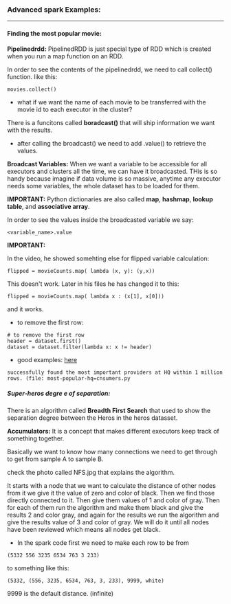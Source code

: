 ### Advanced spark Examples:
---

#### Finding the most popular movie:

__Pipelinedrdd:__ PipelinedRDD is just special type of RDD which is created when you run a map function on an RDD.

In order to see the contents of the pipelinedrdd, we need to call collect() function. like this:
```
movies.collect()
```
- what if we want the name of each movie to be transferred with the movie id to each executor in the cluster?

There is a funcitons called __boradcast()__ that will ship information we want with the results.

- after calling the broadcast() we need to add .value() to retrieve the values.

__Broadcast Variables:__ When we want a variable to be accessible for all executors and clusters all the time, we can have it broadcasted. THis is so handy because imagine if data volume is so massive, anytime any executor needs some variables, the whole dataset has to be loaded for them.


__IMPORTANT:__ Python dictionaries are also called __map__, __hashmap__, __lookup table__, and __associative array__.

In order to see the values inside the broadcasted variable we say:
```
<variable_name>.value
```
__IMPORTANT:__ 

In the video, he showed somehting else for flipped variable calculation:
```
flipped = movieCounts.map( lambda (x, y): (y,x))
```
This doesn't work. Later in his files he has changed it to this:
```
flipped = movieCounts.map( lambda x : (x[1], x[0]))
```
and it works.

- to remove the first row:

```
# to remove the first row
header = dataset.first()
dataset = dataset.filter(lambda x: x != header)
```
- good examples: [here](https://spark.apache.org/examples.html)

```
successfully found the most important providers at HQ within 1 million rows. (file: most-popular-hq=cnsumers.py
```
##### Super-heros degre e of separation:

There is an algorithm called __Breadth First Search__ that used to show the separation degree between the Heros in the heros datasset.

__Accumulators:__ It is a concept that makes different executors keep track of something together.

Basically we want to know how many connections we need to get through to get from sample A to sample B. 

check the photo called NFS.jpg that explains the algorithm. 

It starts with a node that we want to calculate the distance of other nodes from it we give it the value of zero and color of black. Then we find those directly connected to it. Then give them values of 1 and color of gray. Then for each of them run the algorithm and make them black and give the results 2 and color gray, and again for the results we run the algorithm and give the results value of 3 and color of gray. We will do it until all nodes have been reviewed which means all nodes get black.

- In the spark code first we need to make each row to be from
```
(5332 556 3235 6534 763 3 233)
```
to something like this:
```
(5332, (556, 3235, 6534, 763, 3, 233), 9999, white)
```

9999 is the default distance. (infinite)



